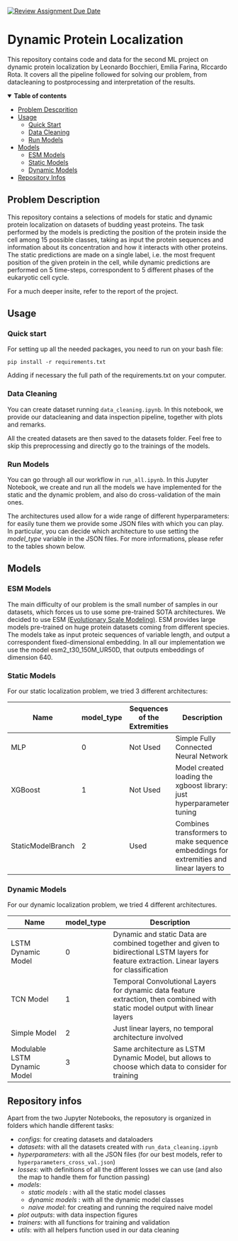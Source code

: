 [![Review Assignment Due Date](https://classroom.github.com/assets/deadline-readme-button-22041afd0340ce965d47ae6ef1cefeee28c7c493a6346c4f15d667ab976d596c.svg)](https://classroom.github.com/a/UDdkOEMs)

# Dynamic Protein Localization
This repository contains code and data for the second ML project on dynamic protein localization by Leonardo Bocchieri, Emilia Farina, RIccardo Rota. It covers all the pipeline followed for solving our problem, from datacleaning to postprocessing and interpretation of the results.

<details open><summary><b>Table of contents</b></summary>

- [Problem Descprition](#problem-description)
- [Usage](#usage)
  - [Quick Start](#quickstart)
  - [Data Cleaning](#data-cleaning)
  - [Run Models](#run-models)
- [Models](#models)
  - [ESM Models](#esm-models)
  - [Static Models](#static-models)
  - [Dynamic Models](#dynamic-models)
- [Repository Infos](#repository-infos)
</details>

## Problem Description <a name="problem-description"></a>

This repository contains a selections of models for static and dynamic protein localization on datasets of budding yeast proteins. The task performed by the models is predicting the position of the protein inside the cell among 15 possible classes, taking as input the protein sequences and information about its concentration and how it interacts with other proteins. 
The static predictions are made on a single label, i.e. the most frequent position of the given protein in the cell, while dynamic predictions are performed on 5 time-steps, correspondent to 5 different phases of the eukaryotic cell cycle. 

For a much deeper insite, refer to the report of the project.

## Usage <a name="usage"></a>

### Quick start <a name="quickstart"></a>

For setting up all the needed packages, you need to run on your bash file:

```
pip install -r requirements.txt
```

Adding if necessary the full path of the requirements.txt on your computer.

### Data Cleaning <a name="data-cleaning"></a>

You can create dataset running `data_cleaning.ipynb`. In this notebook, we provide our datacleaning and data inspection pipeline, together with plots and remarks.

All the created datasets are then saved to the datasets folder. Feel free to skip this preprocessing and directly go to the trainings of the models.

### Run Models <a name="run-models"></a>

You can go through all our workflow in `run_all.ipynb`. In this Jupyter Notebook, we create and run all the models we have implemented for the static and the dynamic problem, and also do cross-validation of the main ones.

The architectures used allow for a wide range of different hyperparameters: for easily tune them we provide some JSON files with which you can play. In particular, you can decide which architecture to use setting the _model_type_ variable in the JSON files. For more informations, please refer to the tables shown below.

## Models <a name="models"></a>

### ESM Models <a name="esm-models"></a>

The main difficulty of our problem is the small number of samples in our datasets, which forces us to use some pre-trained SOTA architectures. We decided to use ESM [(Evolutionary Scale Modeling)](https://esmatlas.com).
ESM provides large models pre-trained on huge protein datasets coming from different species. The models take as input proteic sequences of variable length, and output a correspondent fixed-dimensional embedding. In all our implementation we use the model esm2_t30_150M_UR50D, that outputs embeddings of dimension 640.

### Static Models <a name="static-models"></a>

For our static localization problem, we tried 3 different architectures:

| Name | model_type           | Sequences of the Extremities | Description  |
|-----------|---------------|---------|--------------|
| MLP    | 0       | Not Used  | Simple Fully Connected Neural Network |
| XGBoost   | 1         | Not Used | Model created loading the xgboost library: just hyperparameter tuning |
| StaticModelBranch    | 2 | Used  | Combines transformers to make sequence embeddings for extremities and linear layers to  |

### Dynamic Models <a name="dynamic-models"></a>

For our dynamic localization problem, we tried 4 different architectures.

| Name | model_type           |  Description  |
|-----------|---------------|--------------|
| LSTM Dynamic Model    | 0         | Dynamic and static Data are combined together and given to bidirectional LSTM layers for feature extraction. Linear layers for classification |
| TCN Model   | 1         | Temporal Convolutional Layers for dynamic data feature extraction, then combined with static model output with linear layers |
| Simple Model    | 2 | Just linear layers, no temporal architecture involved  |
| Modulable LSTM Dynamic Model    | 3 | Same architecture as LSTM Dynamic Model, but allows to choose which data to consider for training |

## Repository infos <a name="repository-infos"></a>

Apart from the two Jupyter Notebooks, the reposutory is organized in folders which handle different tasks:
* _configs_: for creating datasets and dataloaders
* _datasets_: with all the datasets created with `run_data_cleaning.ipynb`
* _hyperparameters_: with all the JSON files (for our best models, refer to `hyperparameters_cross_val.json`)
* _losses_: with definitions of all the different losses we can use (and also the map to handle them for function passing)
* _models_:
  * _static models_ : with all the static model classes
  * _dynamic models_ : with all the dynamic model classes
  * _naive model_: for creating and running the required naive model
* _plot outputs_: with data inspection figures
* _trainers_: with all functions for training and validation
* _utils_: with all helpers function used in our data cleaning
